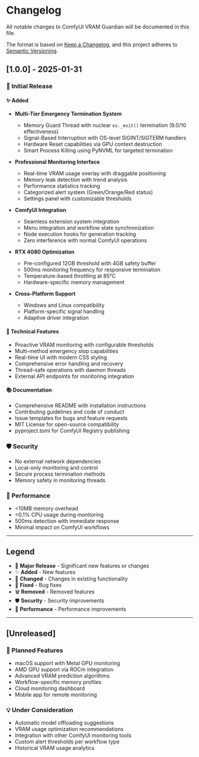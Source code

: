 # Changelog

All notable changes to ComfyUI VRAM Guardian will be documented in this file.

The format is based on [Keep a Changelog](https://keepachangelog.com/en/1.0.0/),
and this project adheres to [Semantic Versioning](https://semver.org/spec/v2.0.0.html).

## [1.0.0] - 2025-01-31

### 🎉 Initial Release

#### ✨ Added
- **Multi-Tier Emergency Termination System**
  - Memory Guard Thread with nuclear `os._exit()` termination (9.0/10 effectiveness)
  - Signal-Based Interruption with OS-level SIGINT/SIGTERM handlers
  - Hardware Reset capabilities via GPU context destruction
  - Smart Process Killing using PyNVML for targeted termination

- **Professional Monitoring Interface**
  - Real-time VRAM usage overlay with draggable positioning
  - Memory leak detection with trend analysis
  - Performance statistics tracking
  - Categorized alert system (Green/Orange/Red status)
  - Settings panel with customizable thresholds

- **ComfyUI Integration**
  - Seamless extension system integration
  - Menu integration and workflow state synchronization
  - Node execution hooks for generation tracking
  - Zero interference with normal ComfyUI operations

- **RTX 4080 Optimization**
  - Pre-configured 12GB threshold with 4GB safety buffer
  - 500ms monitoring frequency for responsive termination
  - Temperature-based throttling at 85°C
  - Hardware-specific memory management

- **Cross-Platform Support**
  - Windows and Linux compatibility
  - Platform-specific signal handling
  - Adaptive driver integration

#### 🔧 Technical Features
- Proactive VRAM monitoring with configurable thresholds
- Multi-method emergency stop capabilities
- Real-time UI with modern CSS styling
- Comprehensive error handling and recovery
- Thread-safe operations with daemon threads
- External API endpoints for monitoring integration

#### 📚 Documentation
- Comprehensive README with installation instructions
- Contributing guidelines and code of conduct
- Issue templates for bugs and feature requests
- MIT License for open-source compatibility
- pyproject.toml for ComfyUI Registry publishing

### 🛡️ Security
- No external network dependencies
- Local-only monitoring and control
- Secure process termination methods
- Memory safety in monitoring threads

### 🚀 Performance
- <10MB memory overhead
- <0.1% CPU usage during monitoring
- 500ms detection with immediate response
- Minimal impact on ComfyUI workflows

---

## Legend

- 🎉 **Major Release** - Significant new features or changes
- ✨ **Added** - New features
- 🔧 **Changed** - Changes in existing functionality
- 🐛 **Fixed** - Bug fixes
- 🗑️ **Removed** - Removed features
- 🛡️ **Security** - Security improvements
- 🚀 **Performance** - Performance improvements

---

## [Unreleased]

### 🔮 Planned Features
- macOS support with Metal GPU monitoring
- AMD GPU support via ROCm integration
- Advanced VRAM prediction algorithms
- Workflow-specific memory profiles
- Cloud monitoring dashboard
- Mobile app for remote monitoring

### 💡 Under Consideration
- Automatic model offloading suggestions
- VRAM usage optimization recommendations
- Integration with other ComfyUI monitoring tools
- Custom alert thresholds per workflow type
- Historical VRAM usage analytics